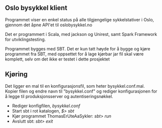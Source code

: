 

## Oslo bysykkel klient 

Programmet viser en enkel status på alle tilgjengelige sykkelstativer i Oslo, gjennom det åpne API'et til oslobysykkel.no 

Det er programmert i Scala, med jackson og Unirest, samt Spark Framework for utviklingstesting.

Programmet bygges med SBT. Det er kun tatt høyde for å bygge og kjøre programmet fra SBT, med oppsettet for å lage kjørbar jar fil skal være komplett, selv om det ikke er testet i dette prosjektet 

## Kjøring

Det ligger en mal til en konfigurasjonsfil, som heter bysykkel.conf.mal. Kopier filen og endre navn til "bysykkel.conf" og rediger konfigurasjonen for å legge til produksjonsserver og autentiseringsnøkkel.  

* Rediger konfigfilen, _bysykkel.conf_
* Start sbt i rot katalogen, _$> sbt_
* Kjør programmet ThomasErUteAaSykler: _sbt> run_ 
* Avslutt sbt: _sbt> exit_
